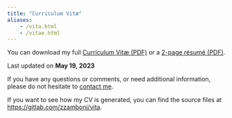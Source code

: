 ```yaml
---
title: "Curriculum Vitæ"
aliases:
    - /vita.html
    - /vitae.html
---
```


You can download my full [Curriculum Vitæ (PDF)](/files/vita/zamboni-vita.pdf) or a [2-page résumé (PDF)](/files/vita/zamboni-resume.pdf).

Last updated on **May 19, 2023**

If you have any questions or comments, or need additional information, please do not hesitate to [contact me](/contact).

If you want to see how my CV is generated, you can find the source files at https://gitlab.com/zzamboni/vita.
